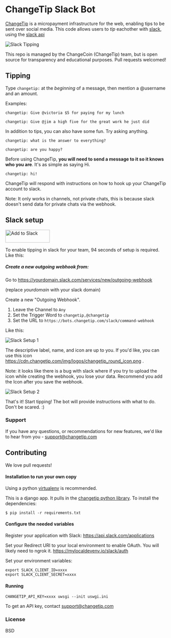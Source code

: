 # ChangeTip Slack Bot

[ChangeTip](https://www.changetip.com) is a micropayment infrastructure for the web, enabling tips to be sent over social media. This code allows users to *tip* eachother with [slack](https://slack.com/), using the [slack api](https://api.slack.com/)

![Slack Tipping](https://cdn.changetip.com/img/screenshots/slack_tip.png "Slack tipping")


This repo is managed by the ChangeCoin (ChangeTip) team, but is open source for transparency and educational purposes. Pull requests welcomed!

## Tipping
Type `changetip:` at the *beginning* of a message, then mention a @username and an amount.

Examples:

```
changetip: Give @victoria $5 for paying for my lunch
```

```
changetip: Give @jim a high five for the great work he just did
```
In addition to tips, you can also have some fun. Try asking anything.

```
changetip: what is the answer to everything?
```

```
changetip: are you happy?
```

Before using ChangeTip, **you will need to send a message to it so it knows who you are**. It's as simple as saying Hi.


```
changetip: hi!
```

ChangeTip will respond with instructions on how to hook up your ChangeTip account to slack.

Note: It only works in channels, not private chats, this is because slack doesn't send data for private chats via the webhook.

## Slack setup

<a href="https://slack.com/oauth/authorize?scope=incoming-webhook,commands&client_id=2661501386.15060437890"><img alt="Add to Slack" height="40" width="139" src="https://platform.slack-edge.com/img/add_to_slack.png" srcset="https://platform.slack-edge.com/img/add_to_slack.png 1x, https://platform.slack-edge.com/img/add_to_slack@2x.png 2x"></a>

To enable tipping in slack for your team, 94 seconds of setup is required. Like this:

##### Create a new outgoing webhook from:

Go to https://yourdomain.slack.com/services/new/outgoing-webhook

(replace *yourdomain* with your slack domain)

Create a new "Outgoing Webhook".

1. Leave the Channel to `Any`
2. Set the Trigger Word to `changetip,@changetip`
3. Set the URL to `https://bots.changetip.com/slack/command-webhook`

Like this:

![Slack Setup 1](https://cdn.changetip.com/img/screenshots/slack_setup_1.png?1 "Slack Setup 1")

The descriptive label, name, and icon are up to you. If you'd like, you can use this icon https://cdn.changetip.com/img/logos/changetip_round_icon.png . 

Note: it looks like there is a bug with slack where if you try to upload the icon while creating the webhook, you lose your data. Recommend you add the Icon after you save the webhook.

![Slack Setup 2](https://cdn.changetip.com/img/screenshots/slack_setup_2.png?1 "Slack Setup 2")

That's it! Start tipping! The bot will provide instructions with what to do. Don't be scared. :)


### Support

If you have any questions, or recommendations for new features, we'd like to hear from you - support@changetip.com



## Contributing

We love pull requests!

#### Installation to run your own copy
Using a python [virtualenv](http://docs.python-guide.org/en/latest/dev/virtualenvs/) is recommended.

This is a django app. It pulls in the [changetip python library](https://pypi.python.org/pypi/changetip). To install the dependencies:

```
$ pip install -r requirements.txt
```

#### Configure the needed variables
Register your application with Slack:
https://api.slack.com/applications

Set your Redirect URI to your local environment to enable OAuth. You will likely need to ngrok it.
https://mylocaldevenv.io/slack/auth

Set your environment variables:
```
export SLACK_CLIENT_ID=xxxx
export SLACK_CLIENT_SECRET=xxxx
```

#### Running
```
CHANGETIP_API_KEY=xxxx uwsgi --init uswgi.ini
```

To get an API key, contact support@changetip.com


### License
BSD

